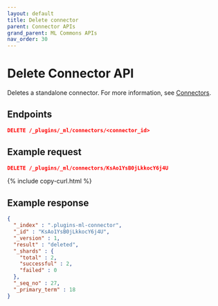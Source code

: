 ```yaml
---
layout: default
title: Delete connector
parent: Connector APIs
grand_parent: ML Commons APIs
nav_order: 30
---
```


# Delete Connector API

Deletes a standalone connector. For more information, see [Connectors]({{site.url}}{{site.baseurl}}/ml-commons-plugin/remote-models/connectors/).

## Endpoints

```json
DELETE /_plugins/_ml/connectors/<connector_id>
```

## Example request

```json
DELETE /_plugins/_ml/connectors/KsAo1YsB0jLkkocY6j4U
```
{% include copy-curl.html %}

## Example response

```json
{
  "_index" : ".plugins-ml-connector",
  "_id" : "KsAo1YsB0jLkkocY6j4U",
  "_version" : 1,
  "result" : "deleted",
  "_shards" : {
    "total" : 2,
    "successful" : 2,
    "failed" : 0
  },
  "_seq_no" : 27,
  "_primary_term" : 18
}
```